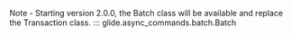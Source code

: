 Note - Starting version 2.0.0, the Batch class will be available and replace the Transaction class.
::: glide.async_commands.batch.Batch
